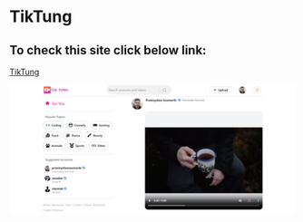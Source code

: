# TikTung

## To check this site click below link:

[TikTung](https://tiktung.vercel.app/)


![This is an image](https://github.com/SzarneckiP/tiktung/blob/main/public/TinkTungScreen.png)
